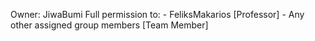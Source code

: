 Owner: JiwaBumi
Full permission to: - FeliksMakarios [Professor]
                    - Any other assigned group members [Team Member]
